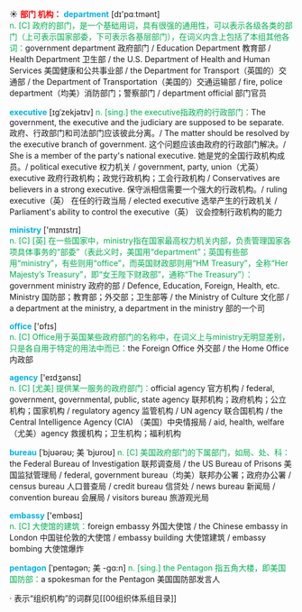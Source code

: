 ☀ <font color="red">**部门 机构：**</font>
<font color="sky blue">**department**</font> [dɪ'pɑːtmənt]  
<font color="#00b050">n. [C] 政府的部门，是一个基础用词，具有很强的通用性，可以表示各级各类的部门（上可表示国家部委，下可表示各基层部门），在词义内含上包括了本组其他各词：</font>government department 政府部门 / Education Department 教育部 / Health Department 卫生部 / the U.S. Department of Health and Human Services 美国健康和公共事业部 / the Department for Transport（英国的）交通部 / the Department of Transportation（美国的）交通运输部 / fire, police department（均美）消防部门；警察部门 / department official 部门官员
           
<font color="sky blue">**executive**</font> [ɪgˈzekjətɪv]
<font color="#00b050">n. [sing.] the executive指政府的行政部门：</font>The government, the executive and the judiciary are supposed to be separate. 政府、行政部门和司法部门应该彼此分离。/ The matter should be resolved by the executive branch of government. 这个问题应该由政府的行政部门解决。/ She is a member of the party's national executive. 她是党的全国行政机构成员。/ political executive 权力机关 / government, party, union（尤英） executive 政府行政机构；政党行政机构；工会行政机构 / Conservatives are believers in a strong executive. 保守派相信需要一个强大的行政机构。/ ruling executive（英） 在任的行政当局 / elected executive 选举产生的行政机关 / Parliament's ability to control the executive（英） 议会控制行政机构的能力

<font color="sky blue">**ministry**</font> ['mɪnɪstrɪ]  
<font color="#00b050">n. [C] [英] 在一些国家中，ministry指在国家最高权力机关内部，负责管理国家各项具体事务的“部委”（表此义时，美国用“department”；英国有些部用“ministry”，有些则用“office”，而英国财政部则用“HM Treasury”，全称“Her Majesty’s Treasury”，即“女王陛下财政部”，通称“The Treasury”）：</font>government ministry 政府的部 / Defence, Education, Foreign, Health, etc. Ministry 国防部；教育部；外交部；卫生部等 / the Ministry of Culture 文化部 / a department at the ministry, a department in the ministry 部的一个司

<font color="sky blue">**office**</font> ['ɒfɪs]  
<font color="#00b050">n. [C] Office用于英国某些政府部门的名称中，在词义上与ministry无明显差别，只是各自用于特定的用法中而已：</font>the Foreign Office 外交部 / the Home Office 内政部

<font color="sky blue">**agency**</font> ['eɪdӡənsɪ]  
<font color="#00b050">n. [C] [尤美] 提供某一服务的政府部门：</font>official agency 官方机构 / federal, government, governmental, public, state agency 联邦机构；政府机构；公立机构；国家机构 / regulatory agency 监管机构 / UN agency 联合国机构 / the Central Intelligence Agency (CIA) （美国）中央情报局 / aid, health, welfare（尤美）agency 救援机构；卫生机构；福利机构
           
<font color="sky blue">**bureau**</font> [ˈbjʊərəʊ; 美 ˈbjʊroʊ]
<font color="#00b050">n. [C] 美国政府部门的下属部门，如局、处、科：</font>the Federal Bureau of Investigation 联邦调查局 / the US Bureau of Prisons 美国监狱管理局 / federal, government bureau（均美）联邦办公署；政府办公署 / census bureau 人口普查局 / credit bureau 信贷处 / news bureau 新闻局 / convention bureau 会展局 / visitors bureau 旅游观光局

<font color="sky blue">**embassy**</font> ['embəsɪ]  
<font color="#00b050">n. [C] 大使馆的建筑：</font>foreign embassy 外国大使馆 / the Chinese embassy in London 中国驻伦敦的大使馆 / embassy building 大使馆建筑 / embassy bombing 大使馆爆炸
           
<font color="sky blue">**pentagon**</font> [ˈpentəgən; 美 -gɑ:n]
<font color="#00b050">n. [sing.] the Pentagon 指五角大楼，即美国国防部：</font>a spokesman for the Pentagon 美国国防部发言人

· 表示“组织机构”的词群见[[00组织体系组目录]]

